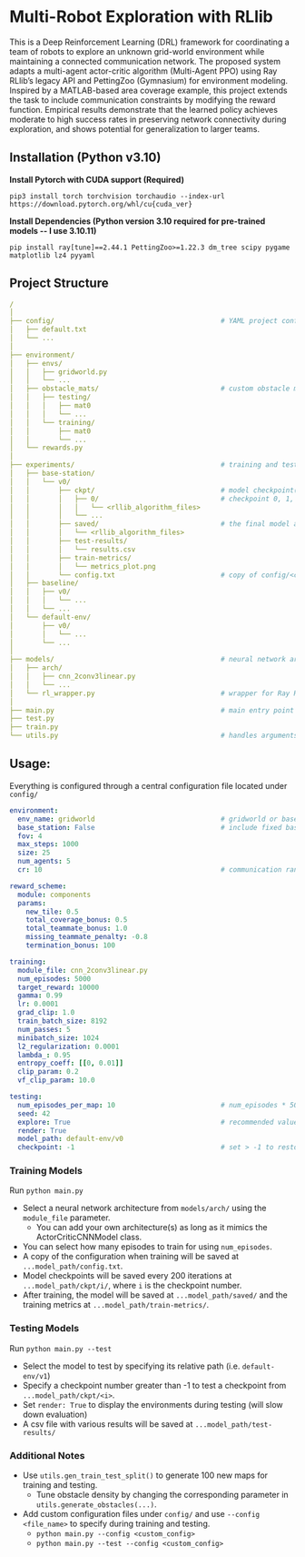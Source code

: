 # Multi-Robot Exploration with RLlib

This is a Deep Reinforcement Learning (DRL) framework for coordinating a team of robots to explore an unknown grid-world environment while maintaining a connected communication network. The proposed system adapts a multi-agent actor-critic algorithm (Multi-Agent PPO) using Ray RLlib’s legacy API and PettingZoo (Gymnasium) for environment modeling. Inspired by a MATLAB-based area coverage example, this project extends the task to include communication constraints by modifying the reward function. Empirical results demonstrate that the learned policy achieves moderate to high success rates in preserving network connectivity during exploration, and shows potential for generalization to larger teams.

## Installation (Python v3.10)

**Install Pytorch with CUDA support (Required)**
```
pip3 install torch torchvision torchaudio --index-url https://download.pytorch.org/whl/cu{cuda_ver}
```

**Install Dependencies (Python version 3.10 required for pre-trained models -- I use 3.10.11)**
```
pip install ray[tune]==2.44.1 PettingZoo>=1.22.3 dm_tree scipy pygame matplotlib lz4 pyyaml
```

## Project Structure

```YAML
/
│
├── config/                                         # YAML project config files
│   ├── default.txt
│   └── ...
│
├── environment/
│   ├── envs/                              
│   │   ├── gridworld.py
│   │   └── ...
│   ├── obstacle_mats/                              # custom obstacle maps (origin at top-left)
│   │   ├── testing/
│   │   │   ├── mat0
│   │   │   └── ...
│   │   └── training/
│   │       ├── mat0
│   │       └── ...
│   └── rewards.py                              
│
├── experiments/                                    # training and testing files split by scenario
│   ├── base-station/                               
│   │   └── v0/                                     
│   │       ├── ckpt/                               # model checkpoint(s) during training
│   │       │   ├── 0/                              # checkpoint 0, 1, ..., n
│   │       │   │   └── <rllib_algorithm_files>
│   │       │   └── ...
│   │       ├── saved/                              # the final model after training is finished
│   │       │   └── <rllib_algorithm_files>
│   │       ├── test-results/               
│   │       │   └── results.csv
│   │       ├── train-metrics/
│   │       │   └── metrics_plot.png
│   │       └── config.txt                          # copy of config/<config.txt> used for training
│   ├── baseline/
│   │   ├── v0/  
│   │   │   └── ...
│   │   └── ...
│   └── default-env/
│       ├── v0/  
│       │   └── ...
│       └── ...
│
├── models/                                         # neural network architectures
│   ├── arch/
│   │   ├── cnn_2conv3linear.py
│   │   └── ...                        
│   └── rl_wrapper.py                               # wrapper for Ray RLlib
│
├── main.py                                         # main entry point for training and testing
├── test.py                                         
├── train.py
└── utils.py                                        # handles arguments, environments, and metrics
```

## Usage:

Everything is configured through a central configuration file located under ```config/```

```yaml
environment:
  env_name: gridworld                               # gridworld or baseline
  base_station: False                               # include fixed base station
  fov: 4                                  
  max_steps: 1000                          
  size: 25
  num_agents: 5
  cr: 10                                            # communication range between agents

reward_scheme:
  module: components
  params:
    new_tile: 0.5
    total_coverage_bonus: 0.5
    total_teammate_bonus: 1.0
    missing_teammate_penalty: -0.8
    termination_bonus: 100

training:
  module_file: cnn_2conv3linear.py
  num_episodes: 5000
  target_reward: 10000
  gamma: 0.99
  lr: 0.0001
  grad_clip: 1.0
  train_batch_size: 8192
  num_passes: 5
  minibatch_size: 1024
  l2_regularization: 0.0001
  lambda_: 0.95
  entropy_coeff: [[0, 0.01]]
  clip_param: 0.2
  vf_clip_param: 10.0

testing:
  num_episodes_per_map: 10                          # num_episodes * 50 maps  
  seed: 42
  explore: True                                     # recommended value: True
  render: True
  model_path: default-env/v0
  checkpoint: -1                                    # set > -1 to restore from a checkpoint (model_path/ckpt/<number>)
```

### Training Models

Run ```python main.py```

- Select a neural network architecture from ```models/arch/``` using the ```module_file``` parameter.
  - You can add your own architecture(s) as long as it mimics the ActorCriticCNNModel class.
- You can select how many episodes to train for using ```num_episodes```.
- A copy of the configuration when training will be saved at ```...model_path/config.txt```. 
- Model checkpoints will be saved every 200 iterations at ```...model_path/ckpt/i/```, where ```i``` is the checkpoint number.
- After training, the model will be saved at ```...model_path/saved/``` and the training metrics at ```...model_path/train-metrics/```.

### Testing Models

Run ```python main.py --test```

- Select the model to test by specifying its relative path (i.e. ```default-env/v1```)
- Specify a checkpoint number greater than -1 to test a checkpoint from ```...model_path/ckpt/<i>```.
- Set ```render: True``` to display the environments during testing (will slow down evaluation)
- A csv file with various results will be saved at ```...model_path/test-results/```

### Additional Notes

- Use ```utils.gen_train_test_split()``` to generate 100 new maps for training and testing.
  - Tune obstacle density by changing the corresponding parameter in ```utils.generate_obstacles(...)```.
- Add custom configuration files under ```config/``` and use ```--config <file_name>``` to specify during training and testing.
  - ```python main.py --config <custom_config>```
  - ```python main.py --test --config <custom_config>```